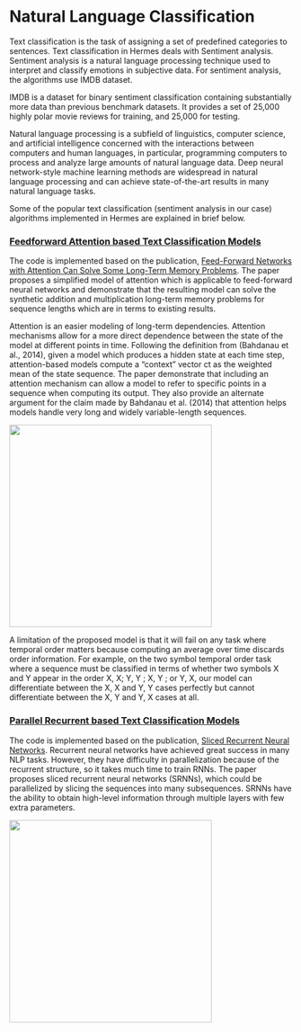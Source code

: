 # Natural Language Classification
Text classification is the task of assigning a set of predefined categories to sentences. Text classification in Hermes deals with Sentiment analysis. Sentiment analysis  is a natural language processing technique used to interpret and classify emotions in subjective data. For sentiment analysis, the algorithms use IMDB dataset.

IMDB is a dataset for binary sentiment classification containing substantially more data than previous benchmark datasets. It provides a set of 25,000 highly polar movie reviews for training, and 25,000 for testing. 

Natural language processing is a subfield of linguistics, computer science, and artificial intelligence concerned with the interactions between computers and human languages, in particular, programming computers to process and analyze large amounts of natural language data. Deep neural network-style machine learning methods are widespread in natural language processing and can achieve state-of-the-art results in many natural language tasks. 

Some of the popular text classification (sentiment analysis in our case) algorithms implemented in Hermes are explained in brief below.

### [Feedforward Attention based Text Classification Models](https://github.com/Nikhil-Xavier-DS/Hermes/tree/master/natural_language_classifier/feedforward_attention_model)
The code is implemented based on the publication, [Feed-Forward Networks with Attention Can Solve Some Long-Term Memory Problems](https://arxiv.org/abs/1512.08756). The paper proposes a simplified model of attention which is applicable to feed-forward neural networks and demonstrate that the resulting model can solve the synthetic addition and multiplication long-term memory problems for sequence lengths which are in terms to existing results.

Attention is an easier modeling of long-term dependencies. Attention mechanisms allow for a more direct dependence between the state of the model at different points in time. Following the definition from (Bahdanau et al., 2014), given a model which produces a hidden state at each time step, attention-based models compute a “context” vector ct as the weighted mean of the state sequence. The paper demonstrate that including an attention mechanism can allow a model to refer to specific points in a sequence when computing its output. They also provide an alternate argument for the claim made by Bahdanau et al. (2014) that attention helps models handle very long and widely variable-length sequences.

<img src="https://d3i71xaburhd42.cloudfront.net/87119572d1065fb079e1dee8fcdb6c4811143f96/250px/2-Figure1-1.png" width="360">

A limitation of the proposed model is that it will fail on any task where temporal order matters because computing an average over time discards order information. For example, on the two symbol temporal order task where a sequence must be classified in terms of whether two symbols X and Y appear in the order X, X; Y, Y ; X, Y ; or Y, X, our model can differentiate between the X, X and Y, Y cases perfectly but cannot differentiate between the X, Y and Y, X cases at all.

### [Parallel Recurrent based Text Classification Models](https://github.com/Nikhil-Xavier-DS/Hermes/tree/master/natural_language_classifier/parallel_recurrent_model)
The code is implemented based on the publication, [Sliced Recurrent Neural Networks](https://arxiv.org/abs/1807.02291). Recurrent neural networks have achieved great success in many NLP tasks. However, they have difficulty in parallelization because of the recurrent structure, so it takes much time to train RNNs. The paper proposes sliced recurrent neural networks (SRNNs), which could be parallelized by slicing the sequences into many subsequences. SRNNs have the ability to obtain high-level information through multiple layers with few extra parameters.

<img src="https://d3i71xaburhd42.cloudfront.net/eefbe0d29fa9955caffc51777991cefbdbbaabab/250px/3-Figure2-1.png" width="360">
